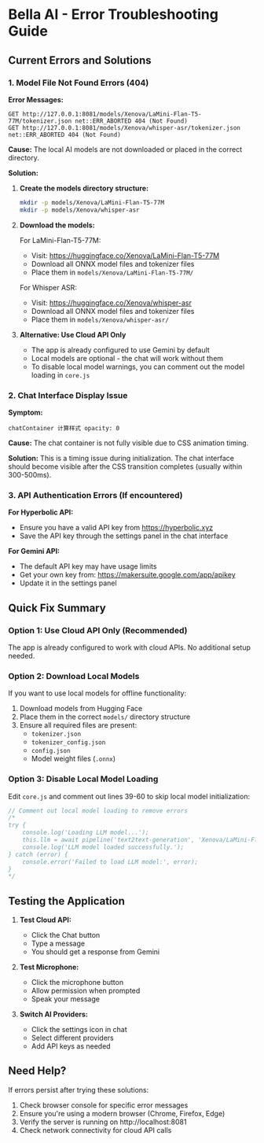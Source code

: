 # Bella AI - Error Troubleshooting Guide

## Current Errors and Solutions

### 1. Model File Not Found Errors (404)

**Error Messages:**
```
GET http://127.0.0.1:8081/models/Xenova/LaMini-Flan-T5-77M/tokenizer.json net::ERR_ABORTED 404 (Not Found)
GET http://127.0.0.1:8081/models/Xenova/whisper-asr/tokenizer.json net::ERR_ABORTED 404 (Not Found)
```

**Cause:** The local AI models are not downloaded or placed in the correct directory.

**Solution:**

1. **Create the models directory structure:**
   ```bash
   mkdir -p models/Xenova/LaMini-Flan-T5-77M
   mkdir -p models/Xenova/whisper-asr
   ```

2. **Download the models:**
   
   For LaMini-Flan-T5-77M:
   - Visit: https://huggingface.co/Xenova/LaMini-Flan-T5-77M
   - Download all ONNX model files and tokenizer files
   - Place them in `models/Xenova/LaMini-Flan-T5-77M/`

   For Whisper ASR:
   - Visit: https://huggingface.co/Xenova/whisper-asr
   - Download all ONNX model files and tokenizer files
   - Place them in `models/Xenova/whisper-asr/`

3. **Alternative: Use Cloud API Only**
   - The app is already configured to use Gemini by default
   - Local models are optional - the chat will work without them
   - To disable local model warnings, you can comment out the model loading in `core.js`

### 2. Chat Interface Display Issue

**Symptom:** 
```
chatContainer 计算样式 opacity: 0
```

**Cause:** The chat container is not fully visible due to CSS animation timing.

**Solution:** This is a timing issue during initialization. The chat interface should become visible after the CSS transition completes (usually within 300-500ms).

### 3. API Authentication Errors (If encountered)

**For Hyperbolic API:**
- Ensure you have a valid API key from https://hyperbolic.xyz
- Save the API key through the settings panel in the chat interface

**For Gemini API:**
- The default API key may have usage limits
- Get your own key from: https://makersuite.google.com/app/apikey
- Update it in the settings panel

## Quick Fix Summary

### Option 1: Use Cloud API Only (Recommended)
The app is already configured to work with cloud APIs. No additional setup needed.

### Option 2: Download Local Models
If you want to use local models for offline functionality:

1. Download models from Hugging Face
2. Place them in the correct `models/` directory structure
3. Ensure all required files are present:
   - `tokenizer.json`
   - `tokenizer_config.json`
   - `config.json`
   - Model weight files (`.onnx`)

### Option 3: Disable Local Model Loading
Edit `core.js` and comment out lines 39-60 to skip local model initialization:

```javascript
// Comment out local model loading to remove errors
/*
try {
    console.log('Loading LLM model...');
    this.llm = await pipeline('text2text-generation', 'Xenova/LaMini-Flan-T5-77M');
    console.log('LLM model loaded successfully.');
} catch (error) {
    console.error('Failed to load LLM model:', error);
}
*/
```

## Testing the Application

1. **Test Cloud API:**
   - Click the Chat button
   - Type a message
   - You should get a response from Gemini

2. **Test Microphone:**
   - Click the microphone button
   - Allow permission when prompted
   - Speak your message

3. **Switch AI Providers:**
   - Click the settings icon in chat
   - Select different providers
   - Add API keys as needed

## Need Help?

If errors persist after trying these solutions:
1. Check browser console for specific error messages
2. Ensure you're using a modern browser (Chrome, Firefox, Edge)
3. Verify the server is running on http://localhost:8081
4. Check network connectivity for cloud API calls